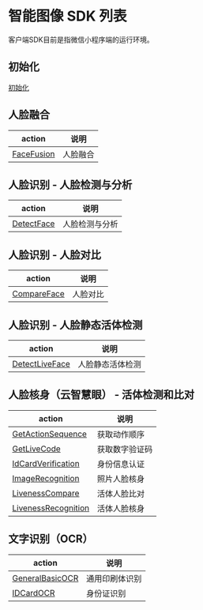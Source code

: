 # 智能图像 SDK 列表

客户端SDK目前是指微信小程序端的运行环境。

## 初始化
[初始化](./初始化.md)

## 人脸融合

| action | 说明
| --- | ---
| [FaceFusion](./人脸融合.md) | 人脸融合

## 人脸识别 - 人脸检测与分析

| action | 说明
| --- | ---
| [DetectFace](./人脸检测与分析.md) | 人脸检测与分析

## 人脸识别 - 人脸对比

| action | 说明
| --- | ---
| [CompareFace](./人脸对比.md) | 人脸对比


## 人脸识别 - 人脸静态活体检测

| action | 说明
| --- | ---
| [DetectLiveFace](./人脸静态活体检测.md) | 人脸静态活体检测

## 人脸核身（云智慧眼） - 活体检测和比对

| action | 说明
| --- | ---
| [GetActionSequence](./获取动作顺序.md) | 获取动作顺序
| [GetLiveCode](./获取数字验证码.md) | 获取数字验证码
| [IdCardVerification](./身份信息认证.md) | 身份信息认证
| [ImageRecognition](./照片人脸核身.md) | 照片人脸核身
| [LivenessCompare](./活体人脸比对.md) | 活体人脸比对
| [LivenessRecognition](./活体人脸核身.md) | 活体人脸核身

## 文字识别（OCR）

| action | 说明
| --- | ---
| [GeneralBasicOCR](./通用印刷体识别.md) | 通用印刷体识别
| [IDCardOCR](./身份证识别.md) | 身份证识别
